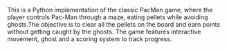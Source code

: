 This is a Python implementation of the classic PacMan game, where the player controls Pac-Man through a maze, eating pellets while avoiding ghosts.The objective is to clear all the pellets
on the board and earn points without getting caught by the ghosts. The game features interactive movement, ghost and a scoring system to track progress.
